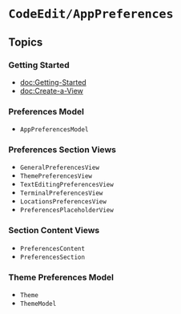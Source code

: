 # ``CodeEdit/AppPreferences``

## Topics

### Getting Started

- <doc:Getting-Started>
- <doc:Create-a-View>

### Preferences Model

- ``AppPreferencesModel``

### Preferences Section Views

- ``GeneralPreferencesView``
- ``ThemePreferencesView``
- ``TextEditingPreferencesView``
- ``TerminalPreferencesView``
- ``LocationsPreferencesView``
- ``PreferencesPlaceholderView``

### Section Content Views

- ``PreferencesContent``
- ``PreferencesSection``

### Theme Preferences Model

- ``Theme``
- ``ThemeModel``
